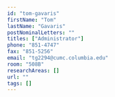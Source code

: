 ```yaml
---
id: "tom-gavaris"
firstName: "Tom"
lastName: "Gavaris"
postNominalLetters: ""
titles: ["Administrator"]
phone: "851-4747"
fax: "851-5256"
email: "tg2294@cumc.columbia.edu"
room: "508B"
researchAreas: []
url: ""
tags: []
---
```

